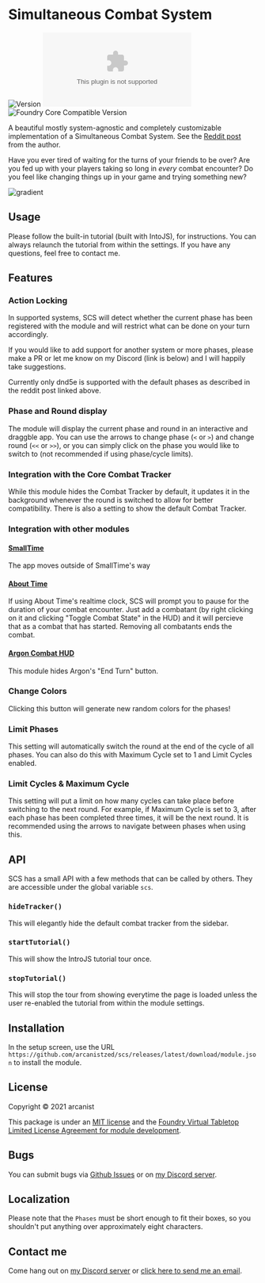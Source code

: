 # Simultaneous Combat System

![Version](https://img.shields.io/github/v/tag/arcanistzed/scs?label=Version&style=flat-square&color=2577a1) ![Latest Release Download Count](https://img.shields.io/github/downloads/arcanistzed/scs/latest/module.zip?label=Downloads&style=flat-square&color=9b43a8) ![Foundry Core Compatible Version](https://img.shields.io/badge/dynamic/json.svg?url=https%3A%2F%2Fraw.githubusercontent.com%2Farcanistzed%2Fscs%2Fmain%2Fmodule.json&label=Foundry%20Core%20Compatible%20Version&query=$.compatibleCoreVersion&style=flat-square&color=ff6400)

A beautiful mostly system-agnostic and completely customizable implementation of a Simultaneous Combat System. See the [Reddit post](https://redd.it/p11h35) from the author.

Have you ever tired of waiting for the turns of your friends to be over? Are you fed up with your players taking so long in *every* combat encounter? Do you feel like changing things up in your game and trying something new?

![gradient](https://user-images.githubusercontent.com/82790112/123046244-ddeb3a80-d3c9-11eb-98db-da2f4a6abd68.gif)

## Usage

Please follow the built-in tutorial (built with IntoJS), for instructions. You can always relaunch the tutorial from within the settings. If you have any questions, feel free to contact me.

## Features

### Action Locking

In supported systems, SCS will detect whether the current phase has been registered with the module and will restrict what can be done on your turn accordingly.

If you would like to add support for another system or more phases, please make a PR or let me know on my Discord (link is below) and I will happily take suggestions.

Currently only dnd5e is supported with the default phases as described in the reddit post linked above.

### Phase and Round display

The module will display the current phase and round in an interactive and draggble app. You can use the arrows to change phase (`<` or `>`) and change round (`<<` or `>>`), or you can simply click on the phase you would like to switch to (not recommended if using phase/cycle limits).

### Integration with the Core Combat Tracker

While this module hides the Combat Tracker by default, it updates it in the background whenever the round is switched to allow for better compatibility. There is also a setting to show the default Combat Tracker.

### Integration with other modules

#### [SmallTime](https://foundryvtt.com/packages/smalltime)

The app moves outside of SmallTime's way

#### [About Time](https://foundryvtt.com/packages/about-time)

If using About Time's realtime clock, SCS will prompt you to pause for the duration of your combat encounter. Just add a combatant (by right clicking on it and clicking "Toggle Combat State" in the HUD) and it will percieve that as a combat that has started. Removing all combatants ends the combat.

#### [Argon Combat HUD](https://foundryvtt.com/packages/enhancedcombathud)

This module hides Argon's "End Turn" button.

### Change Colors

Clicking this button will generate new random colors for the phases!

### Limit Phases

This setting will automatically switch the round at the end of the cycle of all phases. You can also do this with Maximum Cycle set to 1 and Limit Cycles enabled.

### Limit Cycles & Maximum Cycle

This setting will put a limit on how many cycles can take place before switching to the next round. For example, if Maximum Cycle is set to 3, after each phase has been completed three times, it will be the next round. It is recommended using the arrows to navigate between phases when using this.

## API

SCS has a small API with a few methods that can be called by others. They are accessible under the global variable `scs`.

### `hideTracker()`

This will elegantly hide the default combat tracker from the sidebar.

### `startTutorial()`

This will show the IntroJS tutorial tour once.

### `stopTutorial()`

This will stop the tour from showing everytime the page is loaded unless the user re-enabled the tutorial from within the module settings.

## Installation

In the setup screen, use the URL `https://github.com/arcanistzed/scs/releases/latest/download/module.json` to install the module.

## License

Copyright © 2021 arcanist

This package is under an [MIT license](LICENSE) and the [Foundry Virtual Tabletop Limited License Agreement for module development](https://foundryvtt.com/article/license/).

## Bugs

You can submit bugs via [Github Issues](https://github.com/arcanistzed/scs/issues/new/choose) or on [my Discord server](https://discord.gg/AAkZWWqVav).

## Localization

Please note that the `Phases` must be short enough to fit their boxes, so you shouldn't put anything over approximately eight characters.

## Contact me

Come hang out on [my Discord server](https://discord.gg/AAkZWWqVav) or [click here to send me an email](mailto:arcanistzed@gmail.com?subject=SCS%20module%20for%20Foundry%20VTT).
